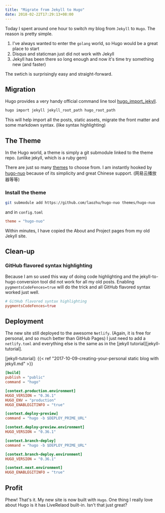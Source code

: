 ```yaml
---
title: "Migrate from Jekyll to Hugo"
date: 2018-02-22T17:29:13+08:00
---
```


Today I spent around one hour to switch my blog from `Jekyll` to `Hugo`. The reason is pretty simple.

1. I've always wanted to enter the `golang` world, so Hugo would be a great place to start
2. Disqus and staticman just did not work with Jekyll
3. Jekyll has been there so long enough and now it's time try something new (and faster)

The swtich is surprisingly easy and straight-forward.

## Migration

Hugo provides a very handy official command line tool [hugo_import_jekyll][hugo_import_jekyll].

```bash
hugo import jekyll jekyll_root_path hugo_root_path
```

This will help import all the posts, static assets, migrate the front matter and some markdown syntax. (like syntax highlighting)

[hugo_import_jekyll]: https://gohugo.io/commands/hugo_import_jekyll/

## The Theme

In the Hugo world, a theme is simply a git submodule linked to the theme repo. (unlike jekyll, which is a ruby gem)

There are just so many [themes][themes] to choose from. I am instantly hooked by [hugo-nuo][hugo-nuo] because of its simplicity and great Chinese support. (网易云播放器等等)

### Install the theme

```bash
git submodule add https://github.com/laozhu/hugo-nuo themes/hugo-nuo
```

and in `config.toml`

```toml
theme = "hugo-nuo"
```

Within minutes, I have copied the About and Project pages from my old Jekyll site.

[themes]: https://themes.gohugo.io/
[hugo-nuo]: https://github.com/laozhu/hugo-nuo

## Clean-up

### GitHub flavored syntax highlighting

Because I am so used this way of doing code highlighting and the jekyll-to-hugo conversion tool did not work for all my old posts. Enabling `pygmentsCodeFences=true` will do the trick and all GitHub flavored syntax worked just well.

```toml
# GitHub flavored syntax highlighting
pygmentsCodeFences=true
```

## Deployment

The new site still deployed to the awesome `Netlify`. (Again, it is free for personal, and so much better than GitHub Pages) I just need to add a `netlify.toml` and everything else is the same as in the [jekyll tutorial][jekyll-tutorial].

[jekyll-tutorial]: {{< ref "2017-10-09-creating-your-personal static blog with jekyll.md" >}}

```toml
[build]
publish = "public"
command = "hugo"

[context.production.environment]
HUGO_VERSION = "0.36.1"
HUGO_ENV = "production"
HUGO_ENABLEGITINFO = "true"

[context.deploy-preview]
command = "hugo -b $DEPLOY_PRIME_URL"

[context.deploy-preview.environment]
HUGO_VERSION = "0.36.1"

[context.branch-deploy]
command = "hugo -b $DEPLOY_PRIME_URL"

[context.branch-deploy.environment]
HUGO_VERSION = "0.36.1"

[context.next.environment]
HUGO_ENABLEGITINFO = "true"
```

## Profit

Phew! That's it. My new site is now built with `Hugo`. One thing I really love about Hugo is it has LiveRelaod built-in. Isn't that just great?
